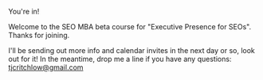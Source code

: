 ---
---

You're in!

Welcome to the SEO MBA beta course for "Executive Presence for SEOs". Thanks for joining.

I'll be sending out more info and calendar invites in the next day or so, look out for it! In the meantime, drop me a line if you have any questions: tjcritchlow@gmail.com